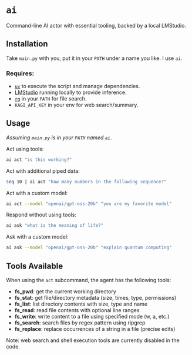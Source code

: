 # `ai`

Command-line AI actor with essential tooling, backed by a local LMStudio.


## Installation

Take `main.py` with you, put it in your `PATH` under a name you like. I use `ai`.

### Requires:

- [`uv`](https://docs.astral.sh/uv/) to execute the script and manage dependencies.
- [LMStudio](https://lmstudio.ai/) running locally to provide inference.
- [`rg`](https://github.com/BurntSushi/ripgrep) in your `PATH` for file search.
- `KAGI_API_KEY` in your env for web search/summary.


## Usage

_Assuming `main.py` is in your `PATH` named `ai`_.

Act using tools:
```bash
ai act "is this working?"
```

Act with additional piped data:
```bash
seq 10 | ai act "how many numbers in the following sequence?"
```

Act with a custom model:
```bash
ai act --model "openai/gpt-oss-20b" "you are my favorite model"
```

Respond without using tools:
```bash
ai ask "what is the meaning of life?"
```

Ask with a custom model:
```bash
ai ask --model "openai/gpt-oss-20b" "explain quantum computing"
```


## Tools Available

When using the `act` subcommand, the agent has the following tools:

- **fs_pwd**: get the current working directory
- **fs_stat**: get file/directory metadata (size, times, type, permissions)
- **fs_list**: list directory contents with size, type and name
- **fs_read**: read file contents with optional line ranges
- **fs_write**: write content to a file using specified mode (w, a, etc.)
- **fs_search**: search files by regex pattern using ripgrep
- **fs_replace**: replace occurrences of a string in a file (precise edits)

Note: web search and shell execution tools are currently disabled in the code.
